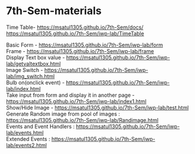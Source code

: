 # 7th-Sem-materials
Time Table-  https://msatul1305.github.io/7th-Sem/docs/ <br>
              https://msatul1305.github.io/7th-Sem/iwp-lab/TimeTable <br>
     
Basic Form - https://msatul1305.github.io/7th-Sem/iwp-lab/form <br>
Frame - https://msatul1305.github.io/7th-Sem/iwp-lab/frame <br>
Display Text box value - https://msatul1305.github.io/7th-Sem/iwp-lab/getvaltextbox.html <br>
Image Switch - https://msatul1305.github.io/7th-Sem/iwp-lab/img_switch.html <br>
Bulb on(onclick event) - https://msatul1305.github.io/7th-Sem/iwp-lab/index.html <br>
Take input from form and display it in another page - https://msatul1305.github.io/7th-Sem/iwp-lab/index1.html <br>
Show/Hide Image - https://msatul1305.github.io/7th-Sem/iwp-lab/test.html  <br>
Generate Random image from pool of images : https://msatul1305.github.io/7th-Sem/iwp-lab/Randimage.html <br>
Events and Event Handlers : https://msatul1305.github.io/7th-Sem/iwp-lab/events.html <br>
Extended Events : https://msatul1305.github.io/7th-Sem/iwp-lab/events2.html <br>

